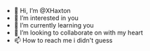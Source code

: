 - 👋 Hi, I’m @XHaxton
- 👀 I’m interested in you
- 🌱 I’m currently learning you
- 💞️ I’m looking to collaborate on with my heart
- 📫 How to reach me i didn't guess

<!---
XHaxton/XHaxton is a ✨ special ✨ repository because its `README.md` (this file) appears on your GitHub profile.
You can click the Preview link to take a look at your changes.
--->
